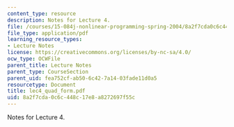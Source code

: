 ```yaml
---
content_type: resource
description: Notes for Lecture 4.
file: /courses/15-084j-nonlinear-programming-spring-2004/8a2f7cda0c6c448c17e8a8272697f55c_lec4_quad_form.pdf
file_type: application/pdf
learning_resource_types:
- Lecture Notes
license: https://creativecommons.org/licenses/by-nc-sa/4.0/
ocw_type: OCWFile
parent_title: Lecture Notes
parent_type: CourseSection
parent_uid: fea752cf-ab50-6c42-7a14-03fade11d0a5
resourcetype: Document
title: lec4_quad_form.pdf
uid: 8a2f7cda-0c6c-448c-17e8-a8272697f55c
---
```

Notes for Lecture 4.